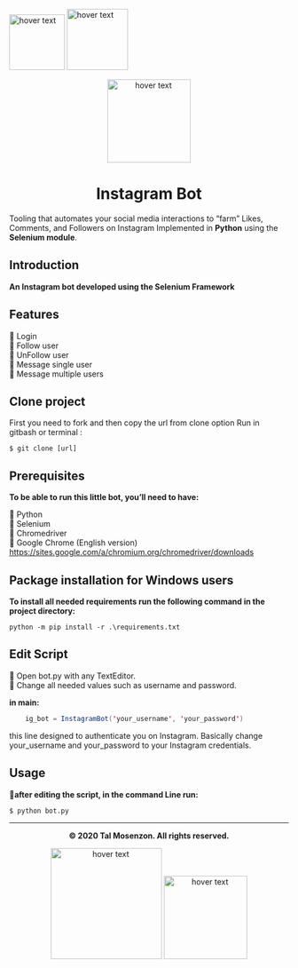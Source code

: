 

<p>
  <p align="left">
  <img src="https://camo.githubusercontent.com/e92213aaadf9a09a1de59645bdf98d401f51b0f7f86304fc2c9d801d1ff206d5/68747470733a2f2f696d672e736869656c64732e696f2f62616467652f6c616e67756167652d507974686f6e2d3031423046302e737667" width="100" title="hover text">
    <img src="https://camo.githubusercontent.com/33453ad2ee8d9398c6452313fc0d49f2f46749d704020e656ea01e59a280b997/68747470733a2f2f696d672e736869656c64732e696f2f62616467652f6275696c74253230776974682d53656c656e69756d2d79656c6c6f772e737667" width="110" title="hover text">
</p>


<p>
  <p align="center">
  <img src="https://camo.githubusercontent.com/48b5c67f0baa5b41fc98c96dad8de4771b0fc583d6b3dda417c7f8e01e801028/68747470733a2f2f692e696d6775722e636f6d2f734a7a665a734c2e6a7067" width="150" title="hover text">
</p>

<h1 align="center">Instagram Bot</h1>

Tooling that automates your social media interactions to “farm” Likes, Comments, and Followers on Instagram Implemented in **Python** using the **Selenium module**.

## Introduction
**An Instagram bot developed using the Selenium Framework**

## Features
🔵 Login <br>
🔵 Follow user <br>
🔵 UnFollow user <br>
🔵 Message single user <br>
🔵 Message multiple users <br>

## Clone project

First you need to fork and then copy the url from clone option
Run in gitbash or terminal :

`$ git clone [url]`

## Prerequisites
**To be able to run this little bot, you’ll need to have:**

🔹 Python <br>
🔹 Selenium <br>
🔹 Chromedriver <br>
🔹 Google Chrome (English version) https://sites.google.com/a/chromium.org/chromedriver/downloads <br>

## Package installation for Windows users

**To install all needed requirements run the following command in the project directory:** <br>

`python -m pip install -r .\requirements.txt`

## Edit Script
🔹 Open bot.py with any TextEditor. <br>
🔹 Change all needed values such as username and password.

**in main:**

```java
    ig_bot = InstagramBot('your_username', 'your_password')

```	

this line designed to authenticate you on Instagram. Basically change your_username and your_password to your Instagram credentials.

## Usage

🔹**after editing the script, in the command Line run:**

`$ python bot.py
`

-----


<p align="center">
  <b>© 2020 Tal Mosenzon.  All rights reserved.</b>
</p>

<p align="center">
<img src="https://www.macworld.co.uk/cmsdata/features/3635912/learn_python_mac_thumb800.jpg" width="200" title="hover text">      
<img src="https://www.selenium.dev/images/selenium_logo_large.png" width="150" title="hover text"> 
</p>

